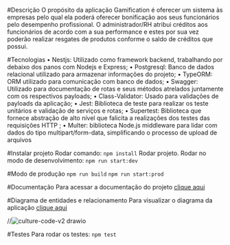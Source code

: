#Descrição
O propósito da aplicação Gamification é oferecer um sistema às empresas pelo qual ela poderá oferecer bonificação aos seus funcionários pelo desempenho profissional. O administrador/RH atribui créditos aos funcionários de acordo com a sua performance e estes por sua vez poderão realizar resgates de produtos conforme o saldo de créditos que possui.

#Tecnologias
•	Nestjs: Utilizado como framework backend, trabalhando por debaixo dos panos com Nodejs e Express;
•	Postgresql: Banco de dados relacional utilizado para armazenar informações do projeto;
•	TypeORM: ORM utilizado para comunicação com banco de dados;
•	Swagger: Utilizado para documentação de rotas e seus métodos atrelados juntamente com os respectivos payloads;
•	Class-Validator: Usado para validações de payloads da aplicação;
•	Jest: Biblioteca de teste para realizar os teste unitários e validação de serviços e rotas;
•	Supertest: Biblioteca que fornece abstração de alto nível que falicita a realizações dos testes das requisições HTTP ;
•	Multer: biblioteca Node.js middleware para lidar com dados do tipo multipart/form-data, simplificando o processo de upload de arquivos

#Instalar projeto
Rodar comando:
`npm install`
Rodar projeto.
Rodar no modo de desenvolvimento:
`npm run start:dev`

#Modo de produção
`npm run build`
`npm run start:prod`

#Documentação
Para acessar a documentação do projeto [clique aqui](https://backend-culture-code-production.up.railway.app/docs) 

#Diagrama de entidades e relacionamento
Para visualizar o diagrama da aplicação [clique aqui](https://github.com/arnia-linkcom-gamification/Backend-Culture-Code/assets/116851717/6b4bd259-786a-4705-858a-f065bbcf8fb1)	

//![culture-code-v2 drawio](https://github.com/arnia-linkcom-gamification/Backend-Culture-Code/assets/116851717/6b4bd259-786a-4705-858a-f065bbcf8fb1)

#Testes
Para rodar os testes:
`npm test`
